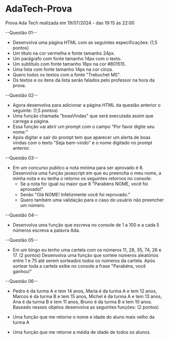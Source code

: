 # AdaTech-Prova
Prova Ada Tech realizada em 19/07/2024 - das 19:15 às 22:00


--Questão 01--
 - Desenvolva uma página HTML com as seguintes especificações: (1,5 pontos)
  - Um título na cor vermelha e fonte tamanho 24px.
  - Um parágrafo com fonte tamanho 14px com o texto.
  - Um subtítulo com fonte tamanho 16px na cor #801515.
  - Uma lista com fonte tamanho 14px na cor cinza.
  - Quero todos os textos com a fonte "Trebuchet MS".
  - Os textos e os itens da lista serão falados pelo professor na hora da prova.

--Questão 02--
 - Agora desenvolva para adicionar a página HTML da questão anterior o seguinte: (1,5 pontos)
  - Uma função chamada "boasVindas" que será executada assim que carrega a página.
  - Essa função vai abrir um prompt com o campo "Por favor digite seu nome:"
  - Após digitar e sair do prompt tem que aparecer um alerta de boas vindas com o texto "Seja bem-vindo" e o nome digitado no prompt anterior.

--Questão 03--
 - Em um concurso publico a nota mínima para ser aprovado é 8. Desenvolva uma função javascript em que eu preencha o meu nome, a minha nota e eu tenha o retorno os seguintes retornos no console:
   - Se a nota for igual ou maior que 8 "Parabéns NOME, você foi aprovado!"
   - Senão "Olá NOME! Infelizmente você foi reprovado."
   - Quero também uma validação para o caso do usuário não preencher um número.

--Questão 04--
 - Desenvolva uma função que escreva no console de 1 a 100 e a cada 5 números escreva a palavra Ada.

 --Questão 05--
 - Em um bingo eu tenho uma cartela com os números 11, 28, 35, 74, 26 e 17. (2 pontos) Desenvolva uma função que sorteie números aleatórios entre 1 e 75 até serem sorteados todos os números da cartela. Após sortear toda a cartela exibe no console a frase "Parabéns, você ganhou!"

 --Questão 06--
 - Pedro é da turma A e tem 14 anos, Maria é da turma A e tem 12 anos, Marcos é da turma B e tem 15 anos, Michel é da turma A e tem 13 anos, Ana é da turma B e tem 11 anos, Bruno é da turma B e tem 10 anos. Baseado nesses objetos desenvolva as seguintes funções: (2 pontos)

  - Uma função que me retorne o nome e idade do aluno mais velho da turma A
  - Uma função que me retorne a média de idade de todos os alunos.